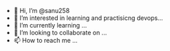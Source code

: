 - 👋 Hi, I’m @sanu258
- 👀 I’m interested in learning and practisicng devops...
- 🌱 I’m currently learning ...
- 💞️ I’m looking to collaborate on ...
- 📫 How to reach me ...

<!---
sanu258/sanu258 is a ✨ special ✨ repository because its `README.md` (this file) appears on your GitHub profile.
You can click the Preview link to take a look at your changes.
--->
